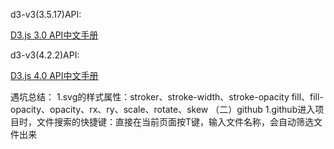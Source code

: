 d3-v3(3.5.17)API:

[D3.js 3.0 API中文手册](https://github.com/d3/d3/wiki/API--%E4%B8%AD%E6%96%87%E6%89%8B%E5%86%8C)

d3-v3(4.2.2)API:

[D3.js 4.0 API中文手册](https://github.com/tianxuzhang/d3.v4-API-Translation/blob/master/README.md)

遇坑总结：
1.svg的样式属性：stroker、stroke-width、stroke-opacity
                fill、fill-opacity、opacity、rx、ry、scale、rotate、skew
（二）github
    1.github进入项目时，文件搜索的快捷键：直接在当前页面按T键，输入文件名称，会自动筛选文件出来